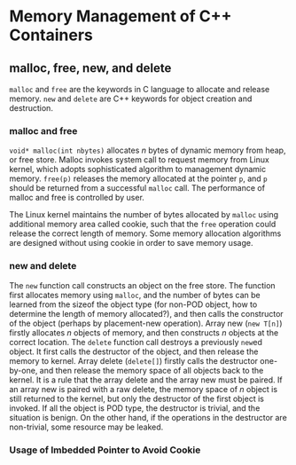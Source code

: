# Memory Management of C++ Containers

## malloc, free, new, and delete

`malloc` and `free` are the keywords in C language to allocate and release memory. `new` and `delete` are C++ keywords for object creation and destruction. 

### malloc and free

`void* malloc(int nbytes)` allocates *n* bytes of dynamic memory from heap, or free store. Malloc invokes system call to request memory from Linux kernel, which adopts sophisticated algorithm to management dynamic memory. `free(p)` releases the memory allocated at the pointer `p`, and `p` should be returned from a successful `malloc` call. The performance of malloc and free is controlled by user.

The Linux kernel maintains the number of bytes allocated by `malloc` using additional memory area called cookie, such that the `free` operation could release the correct length of memory. Some memory allocation algorithms are designed without using cookie in order to save memory usage.

### new and delete

The `new` function call constructs an object on the free store. The function first allocates memory using `malloc`, and the number of bytes can be learned from the sizeof the object type (for non-POD object, how to determine the length of memory allocated?), and then calls the constructor of the object (perhaps by placement-new operation). Array new (`new T[n]`) firstly allocates *n* objects of memory, and then constructs *n* objects at the correct location. The `delete` function call destroys a previously `new`ed object. It first calls the destructor of the object, and then release the memory to kernel. Array delete (`delete[]`) firstly calls the destructor one-by-one, and then release the memory space of all objects back to the kernel. It is a rule that the array delete and the array new must be paired. If an array new is paired with a raw delete, the memory space of *n* object is still returned to the kernel, but only the destructor of the first object is invoked. If all the object is POD type, the destructor is trivial, and the situation is benign. On the other hand, if the operations in the destructor are non-trivial, some resource may be leaked.

### Usage of Imbedded Pointer to Avoid Cookie

